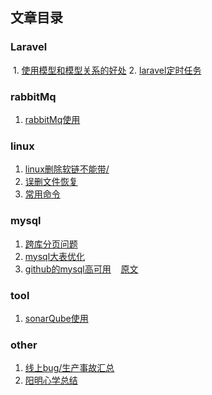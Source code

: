 ## 文章目录

### Laravel
  1. [使用模型和模型关系的好处](https://github.com/clms2/arcs/issues/1)
  2. [laravel定时任务](https://divinglaravel.com/task-scheduling)
  
### rabbitMq
  1. [rabbitMq使用](https://github.com/clms2/arcs/issues/2)
  
### linux
  1. [linux删除软链不能带/](https://github.com/clms2/arcs/issues/4)
  2. [误删文件恢复](https://github.com/clms2/arcs/issues/3)
  3. [常用命令](https://github.com/clms2/arcs/issues/8)
  
### mysql
  1. [跨库分页问题](https://cloud.tencent.com/developer/article/1048654)
  2. [mysql大表优化](https://segmentfault.com/a/1190000006158186)
  3. [github的mysql高可用](http://blog.jobbole.com/114200/)&nbsp;&nbsp;&nbsp;&nbsp;[原文](https://githubengineering.com/mysql-high-availability-at-github/)
### tool
  1. [sonarQube使用](https://github.com/clms2/arcs/issues/7)

### other
  1. [线上bug/生产事故汇总](https://github.com/clms2/arcs/issues/9)
  2. [阳明心学总结](https://github.com/clms2/arcs/blob/master/res/txt/ym.md)
